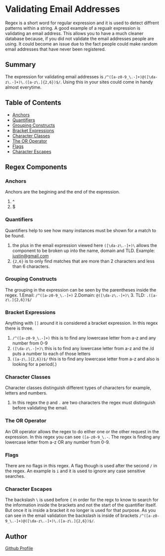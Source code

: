 # Validating Email Addresses

Regex is a short word for regular expression and it is used to detect diffrent patterns within a string. A good example of a regualr expression is validating an email address. This allows you to have a much cleaner database because, if you did not validate the email addresses people are using. It could become an issue due to the fact people could make random email addresses that have never been registered. 

## Summary

The expression for validating email addresses is `/^([a-z0-9_\.-]+)@([\da-z\.-]+)\.([a-z\.]{2,6})$/`. Using this in your sites could come in handy almost everytime.

## Table of Contents

- [Anchors](#anchors)
- [Quantifiers](#quantifiers)
- [Grouping Constructs](#grouping-constructs)
- [Bracket Expressions](#bracket-expressions)
- [Character Classes](#character-classes)
- [The OR Operator](#the-or-operator)
- [Flags](#flags)
- [Character Escapes](#character-escapes)

## Regex Components

### Anchors
Anchors are the begining and the end of the expression.
1. ^
2. $
### Quantifiers
Quantifiers help to see how many instances must be shown for a match to be found.
1. the plus in the email expression viewed here `([\da-z\.-]+)\` allows the component to be broken up into the name, domain and TLD. Example: justin@gmail.com
2. `{2,6}` is to only find matches that are more than 2 characters and less than 6 characters.

### Grouping Constructs
The grouping in the expression can be seen by the parentheses inside the regex.
1.Email: `/^([a-z0-9_\.-]+)`
2.Domain: `@([\da-z\.-]+)\`
3. TLD: `.([a-z\.]{2,6})$/`
### Bracket Expressions
Anything with `[]` around it is considered a bracket expression. In this regex there is three.
1. `/^([a-z0-9_\.-]+)` this is to find any lowercase letter from a-z and any number from 0-9
2. `([\da-z\.-]+)\` this is to find any lowercase letter from a-z and the /d puts a number to each of those letters
3. `([a-z\.]{2,6})$/` this is to find any lowercase letter from a-z and also is looking for a period(.)
### Character Classes
Character classes distinguish different types of characters for example, letters and numbers.
1. In this regex the `@` and `.` are two characters the regex must distinguish before validating the email.

### The OR Operator
An OR operator allows the regex to do either one or the other request in the expression. In this regex you can see `([a-z0-9_\.-`. The regex is finding any lowercase letter from a-z OR any number from 0-9.
### Flags
There are no flags in this regex. A flag though is used after the second `/` in the regex. An example is `i` and it is used to ignore any case sensitive searches.
### Character Escapes
The backslash `\` is used before `{` in order for the regx to know to search for the information inside the brackets and not the start of the quantifier itself. But once it is inside a bracket it no longer is used for that purpose. As you can see in the email validation the backslash is inside of brackets `/^([a-z0-9_\.-]+)@([\da-z\.-]+)\.([a-z\.]{2,6})$/`.
## Author
<a href="https://github.com/Justin7933" target="_blank">Github Profile</a>

